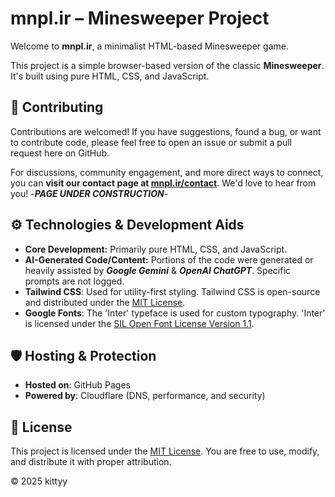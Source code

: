 # mnpl.ir – Minesweeper Project
Welcome to **mnpl.ir**, a minimalist HTML-based Minesweeper game.

This project is a simple browser-based version of the classic **Minesweeper**. It's built using pure HTML, CSS, and JavaScript.

## 🤝 Contributing
Contributions are welcomed! If you have suggestions, found a bug, or want to contribute code, please feel free to open an issue or submit a pull request here on GitHub.

For discussions, community engagement, and more direct ways to connect, you can **visit our contact page at [mnpl.ir/contact](https://mnpl.ir/contact)**. We'd love to hear from you! -***PAGE UNDER CONSTRUCTION***-

## ⚙️ Technologies & Development Aids
* **Core Development:** Primarily pure HTML, CSS, and JavaScript.
* **AI-Generated Code/Content:** Portions of the code were generated or heavily assisted by ***Google Gemini*** & ***OpenAI ChatGPT***. Specific prompts are not logged.
* **Tailwind CSS**: Used for utility-first styling. Tailwind CSS is open-source and distributed under the [MIT License](https://github.com/tailwindlabs/tailwindcss/blob/main/LICENSE).
* **Google Fonts**: The 'Inter' typeface is used for custom typography. 'Inter' is licensed under the [SIL Open Font License Version 1.1](https://openfontlicense.org/open-font-license-official-text/).

## 🛡 Hosting & Protection
- **Hosted on**: GitHub Pages
- **Powered by**: Cloudflare (DNS, performance, and security)

## 📜 License
This project is licensed under the [MIT License](LICENSE).
You are free to use, modify, and distribute it with proper attribution.

© 2025 kittyy
